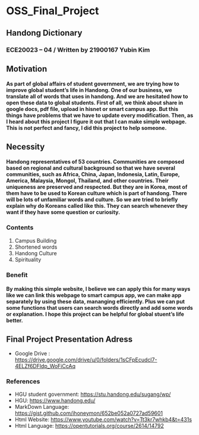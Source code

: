 # OSS_Final_Project 
## Handong Dictionary
### ECE20023 – 04 / Written by 21900167 Yubin Kim

## **Motivation**

#### As part of global affairs of student government, we are trying how to improve global student’s life in Handong. One of our business, we translate all of words that uses in handong. And we are hesitated how to open these data to global students. First of all, we think about share in google docs, pdf file, upload in hisnet or smart campus app. But this things have problems that we have to update every modification. Then, as I heard about this project I figure it out that I can make simple webpage. This is not perfect and fancy, I did this project to help someone.

## **Necessity**

#### Handong representatives of 53 countries. Communities are composed based on regional and cultural background so that we have several communities, such as Africa, China, Japan, Indonesia, Latin, Europe, America, Malaysia, Mongol, Thailand, and other countries. Their uniqueness are preserved and respected. But they are in Korea, most of them have to be used to Korean culture which is part of handong. There will be lots of unfamiliar words and culture. So we are tried to briefly explain why do Koreans called like this. They can search whenever they want if they have some question or curiosity.

### **Contents**

1. Campus Building
2. Shortened words
3. Handong Culture
4. Spirituality

### **Benefit**

#### By making this simple website, I believe we can apply this for many ways like we can link this webpage to smart campus app, we can make app separately by using these data, mananging efficiently. Plus we can put some functions that users can search words directly and add some words or explanation. I hope this project can be helpful for global stuent’s life better.

## Final Project Presentation Adress

* Google Drive : https://drive.google.com/drive/u/0/folders/1sCFpEcudcl7-4ELZf6DFldp_WoFiCcAq

### **References**

* HGU student government: <https://stu.handong.edu/sugang/wp/>
* HGU: <https://www.handong.edu/>
* MarkDown Language: <https://gist.github.com/ihoneymon/652be052a0727ad59601>
* Html Website: <https://www.youtube.com/watch?v=Tt3kr7whkb4&t=431s>
* Html Language: <https://opentutorials.org/course/2614/14792>

